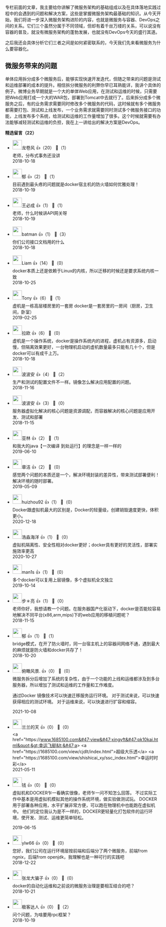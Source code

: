 专栏前面的文章，我主要给你讲解了微服务架构的基础组成以及在具体落地实践过程中的会遇到的问题和解决方案，这些是掌握微服务架构最基础的知识。从今天开始，我们将进一步深入微服务架构进阶的内容，也就是微服务与容器、DevOps之间的关系。它们三个虽然分属于不同领域，但却有着千丝万缕的关系，可以说没有容器的普及，就没有微服务架构的蓬勃发展，也就没有DevOps今天的盛行其道。

之后我还会具体分析它们三者之间是如何紧密联系的，今天我们先来看微服务为什么要容器化。

## 微服务带来的问题

单体应用拆分成多个微服务后，能够实现快速开发迭代，但随之带来的问题是测试和运维部署的成本的提升。相信拆分微服务的利弊你早已耳熟能详，我讲个具体的例子。微博业务早期就是一个大的单体Web应用，在测试和运维的时候，只需要把Web应用打成一个大的WAR包，部署到Tomcat中去就行了。后来拆分成多个微服务之后，有的业务需求需要同时修改多个微服务的代码，这时候就有多个微服务都需要打包、测试和上线发布，一个业务需求就需要同时测试多个微服务接口的功能，上线发布多个系统，给测试和运维的工作量增加了很多。这个时候就需要有办法能够减轻测试和运维的负担，我在上一讲给出的解决方案是DevOps。
<div><strong>精选留言（22）</strong></div><ul>
<li><img src="https://static001.geekbang.org/account/avatar/00/0f/ed/91/9cfdccbd.jpg" width="30px"><span>龙卷风</span> 👍（20） 💬（1）<div>老师，分布式事务还没讲</div>2018-10-18</li><br/><li><img src="https://thirdwx.qlogo.cn/mmopen/vi_32/ynEtBO8iayrGrbbekL9g8CJ7Mnl1u2Dom2Bt4XNPNZyTJ5woicYTewvxwTEhEyQ2UEBszRLEj5TkJxicaEb5rW0Cw/132" width="30px"><span>郁</span> 👍（2） 💬（1）<div>目前遇到最头疼的问题就是docker宿主机的防火墙如何优雅处理！</div>2018-10-19</li><br/><li><img src="https://static001.geekbang.org/account/avatar/00/12/ad/eb/c972abcf.jpg" width="30px"><span>王必成</span> 👍（1） 💬（1）<div>老师，什么时候讲API网关呀</div>2018-10-19</li><br/><li><img src="http://thirdwx.qlogo.cn/mmopen/vi_32/IIkdC2gohpcibib0AJvSdnJQefAuQYGlLySQOticThpF7Ck9WuDUQLJlgZ7ic13LIFnGBXXbMsSP3nZsbibBN98ZjGA/132" width="30px"><span>batman</span> 👍（1） 💬（3）<div>你们公司接口文档用的什么</div>2018-10-18</li><br/><li><img src="https://static001.geekbang.org/account/avatar/00/10/b3/c5/7fc124e2.jpg" width="30px"><span>Liam</span> 👍（14） 💬（0）<div>docker本质上还是依赖于Linux的内核，所以迁移的时候还是要求系统内核一致</div>2018-10-25</li><br/><li><img src="https://static001.geekbang.org/account/avatar/00/0f/e3/02/0c228d1c.jpg" width="30px"><span>Tony</span> 👍（6） 💬（1）<div>虚机是一栋高层楼房里的一套房
docker是一套房里的一房间（厨房，卫生间，卧室）</div>2019-02-25</li><br/><li><img src="https://static001.geekbang.org/account/avatar/00/12/69/4d/81c44f45.jpg" width="30px"><span>拉欧</span> 👍（6） 💬（0）<div>虚机是一个操作系统，docker是操作系统内的进程，虚机占有资源多，启动慢，但隔离效果更好，一台物理机启动的虚机数量最多只能有几十个，但是docker可以有成千上万。</div>2018-10-18</li><br/><li><img src="https://static001.geekbang.org/account/avatar/00/0f/4b/d4/b7719327.jpg" width="30px"><span>波波安</span> 👍（4） 💬（2）<div>生产和测试的配置文件不一样。镜像怎么解决应用配置的问题。</div>2018-11-16</li><br/><li><img src="https://static001.geekbang.org/account/avatar/00/0f/4b/d4/b7719327.jpg" width="30px"><span>波波安</span> 👍（3） 💬（0）<div>服务器虚拟化解决的核心问题是资源调配，而容器解决的核心问题是应用开发、测试和部署</div>2018-11-15</li><br/><li><img src="https://static001.geekbang.org/account/avatar/00/0f/8c/5c/3f164f66.jpg" width="30px"><span>亚林</span> 👍（2） 💬（1）<div>和我大的java【一次编译 到处运行】的理念是一样一样的</div>2019-06-10</li><br/><li><img src="https://static001.geekbang.org/account/avatar/00/0f/b2/10/a6debd39.jpg" width="30px"><span>章洁</span> 👍（2） 💬（0）<div>感觉两个问题的本质还是一个，解决环境封装的差异性，带来测试部署便利！解决环境的随时部署。</div>2019-05-09</li><br/><li><img src="https://static001.geekbang.org/account/avatar/00/10/3a/db/791d0f5e.jpg" width="30px"><span>huizhou92</span> 👍（1） 💬（0）<div>Docker跟虚拟机最大的区别是，Docker的轻量级，创建销毁速度更快，体积更小。</div>2020-12-18</li><br/><li><img src="https://thirdwx.qlogo.cn/mmopen/vi_32/e6TFib156x0VEiaWPkwpgAqia1yvwcdoMibSRchXgd1GxVyy49yBhYHd10ibzDia0HN7X2gaZCEt5MfqHiaSDJDEUzx5A/132" width="30px"><span>浩淼海洋</span> 👍（1） 💬（0）<div>虚拟机隔离性、安全性相对docker更好；docker具有更好的灵活性，部署实施效率更高</div>2020-10-27</li><br/><li><img src="https://static001.geekbang.org/account/avatar/00/16/62/49/6332c99b.jpg" width="30px"><span>man1s</span> 👍（1） 💬（0）<div>多个docker可以复用上层镜像，多个虚拟机全文独立</div>2019-10-14</li><br/><li><img src="https://static001.geekbang.org/account/avatar/00/0f/59/62/954065d4.jpg" width="30px"><span>步＊亮</span> 👍（1） 💬（0）<div>老师你好，我想请教一个问题。在服务器国产化驱动下，docker是否能较容易地解决不同平台(x86,arm,mips)下的web应用的移植问题呢？</div>2018-11-15</li><br/><li><img src="https://thirdwx.qlogo.cn/mmopen/vi_32/ynEtBO8iayrGrbbekL9g8CJ7Mnl1u2Dom2Bt4XNPNZyTJ5woicYTewvxwTEhEyQ2UEBszRLEj5TkJxicaEb5rW0Cw/132" width="30px"><span>郁</span> 👍（1） 💬（1）<div>bridge模式，在开了防火墙时，同一台宿主机上的容器间网络不通，遇到最大的麻烦就是防火墙和docker共存了！</div>2018-10-20</li><br/><li><img src="https://static001.geekbang.org/account/avatar/00/0f/ee/c6/bebcbcf0.jpg" width="30px"><span>俯瞰风景.</span> 👍（0） 💬（0）<div>微服务拆分后增加了系统的复杂性，由于一个功能的上线和运维都涉及到多台服务器，所以增加了测试和运维的工作量和工作难度。

通过Docker 镜像技术可以快速迁移服务运行环境。
  对于测试来说，可以快速获得相应的测试环境。
  对于运维来说，可以快速进行扩容和缩容。</div>2021-10-08</li><br/><li><img src="https://static001.geekbang.org/account/avatar/00/25/97/d6/c324a7de.jpg" width="30px"><span>兰兰的天</span> 👍（0） 💬（0）<div>&lt;a href=&quot;https:&#47;&#47;www.1685100.com&#47;view&#47;xingyft&#47;pk10kai.html&quot;&gt;幸运飞艇&lt;&#47;a&gt;
&lt;a href=&quot;https:&#47;&#47;1685100.com&#47;view&#47;cjdlt&#47;index.html&quot;&gt;超级大乐透&lt;&#47;a&gt;
&lt;a href=&quot;https:&#47;&#47;1685100.com&#47;view&#47;shishicai_xy&#47;ssc_index.html&quot;&gt;幸运时时彩&lt;&#47;a&gt;</div>2021-05-11</li><br/><li><img src="https://static001.geekbang.org/account/avatar/00/0f/67/f4/9a1feb59.jpg" width="30px"><span>钱</span> 👍（0） 💬（0）<div>虚拟机和DOCKER乍一看确实很像，老师乍一问不知怎么回答。
不过实际工作中基本是用虚拟机模拟其他的操作系统环境，做实验做测试玩。
DOCKER用于部署各种应用，水平扩展非常方便，可以跑在物理机中也能跑在虚拟机中。
他们的定位我认为是不一样的，DOCKER更轻量化打包软件的运行环境，使开发、测试、运维更简单轻松。
</div>2019-06-15</li><br/><li><img src="https://static001.geekbang.org/account/avatar/00/12/bd/99/851b0db6.jpg" width="30px"><span>ylw66</span> 👍（0） 💬（0）<div>您好，我们公司在运行环境层按前端和后端分了两个微服务，前端from ngnix，后端from openjdk，我理解也是一种可行的实践吧</div>2018-12-22</li><br/><li><img src="https://static001.geekbang.org/account/avatar/00/11/9a/a9/dfea2c50.jpg" width="30px"><span>张龙大骗子</span> 👍（0） 💬（0）<div>docker的自动化运维和之前说的微服务治理是要相互结合的吧？</div>2018-10-21</li><br/><li><img src="https://static001.geekbang.org/account/avatar/00/12/c0/2c/b45cc122.jpg" width="30px"><span>极客达人</span> 👍（0） 💬（2）<div>问个问题，为啥要用rpc框架？</div>2018-10-19</li><br/>
</ul>